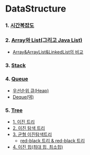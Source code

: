 # DataStructure

### 1. [시간복잡도](https://github.com/jeonyoungho/TIL/blob/master/DataStructure/%EC%8B%9C%EA%B0%84%EB%B3%B5%EC%9E%A1%EB%8F%84.md)

### 2. [Array와 List(그리고 Java List)](https://github.com/jeonyoungho/TIL/blob/master/DataStructure/Array%EC%99%80List(%EA%B7%B8%EB%A6%AC%EA%B3%A0%20Java%20List).md)
- [Array&ArrayList&LinkedList의 비교](https://github.com/jeonyoungho/TIL/blob/master/DataStructure/Array%26ArrayList%26LinkedList%EC%9D%98%20%EB%B9%84%EA%B5%90.md)

### 3. [Stack](https://github.com/jeonyoungho/TIL/blob/master/DataStructure/Stack.md)

### 4. [Queue](https://github.com/jeonyoungho/TIL/blob/master/DataStructure/Queue.md)
- [우선순위 큐(Heap)](https://github.com/jeonyoungho/TIL/blob/master/DataStructure/%EC%9A%B0%EC%84%A0%EC%88%9C%EC%9C%84%20%ED%81%90(Heap).md)
- [Deque(덱)](https://github.com/jeonyoungho/TIL/blob/master/DataStructure/Deque(%EB%8D%B1).md)

### 5. [Tree](https://github.com/jeonyoungho/TIL/blob/master/DataStructure/Tree.md)
- [1. 이진 트리](https://github.com/jeonyoungho/TIL/blob/master/DataStructure/Binary%20Tree.md)
- [2. 이진 탐색 트리](https://github.com/jeonyoungho/TIL/blob/master/DataStructure/Binary%20Search%20Tree.md)
- [3. 균형 이진탐색트리](https://github.com/jeonyoungho/TIL/blob/master/DataStructure/Balanced%20Binary%20Search%20Tree.md)
    - [red-black 트리 & red-black 트리](https://github.com/jeonyoungho/TIL/blob/master/DataStructure/red-black%20%ED%8A%B8%EB%A6%AC%20%26%20AVL%20%ED%8A%B8%EB%A6%AC.md)
- [4. 이진 힙(최대 힙, 최소힙)](https://github.com/jeonyoungho/TIL/blob/master/DataStructure/%EC%9A%B0%EC%84%A0%EC%88%9C%EC%9C%84%20%ED%81%90(Heap).md)